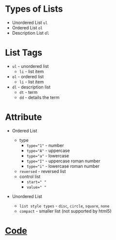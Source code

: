 # Types of Lists

* Unordered List `ul`
* Ordered List `ol`
* Description List `dl`

# List Tags

* `ul` - unordered list
    * `li` - list item
* `ol` - ordered list
    * `li` - list item
* `dl` - description list
    * `dt` - term
    * `dd` - details the term

# Attribute

* Ordered List
    * type
        * `type="1"` - number
        * `type="A"` - uppercase
        * `type="a"` - lowercase
        * `type="I"` - uppercase roman number
        * `type="i"` - lowercase roman number
    * `reversed` - reversed list
    * control list
        * `start=" "`
        * `value=" "`

* Unordered List
    * `list style types` - `disc`, `circle`, `square`, `none`
    * `compact` - smaller list (not supported by html5)

# [Code](/code/list.html)